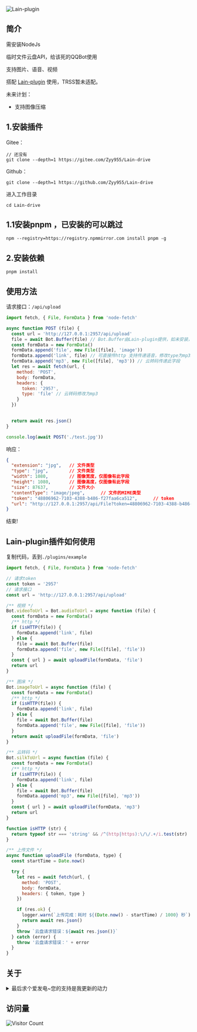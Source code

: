 ![Lain-plugin](https://socialify.git.ci/Zyy955/Lain-drive/image?description=1&font=KoHo&forks=1&issues=1&language=1&logo=https://cdn.jsdelivr.net/gh/Zyy955/imgs/img/202312120000234.jpg&name=1&owner=1&pattern=Plus&pulls=1&stargazers=1&theme=Light)

## 简介

需安装NodeJs

临时文件云盘API，给该死的QQBot使用

支持图片、语音、视频

搭配 [Lain-plugin](https://gitee.com/Zyy955/Lain-plugin) 使用，TRSS暂未适配。

未来计划：
- 支持图像压缩

## 1.安装插件

Gitee：
```
// 还没有
git clone --depth=1 https://gitee.com/Zyy955/Lain-drive
```

Github：
```
git clone --depth=1 https://github.com/Zyy955/Lain-drive
```

进入工作目录
```
cd Lain-drive
```

## 1.1安装pnpm ，已安装的可以跳过

```
npm --registry=https://registry.npmmirror.com install pnpm -g
```

## 2.安装依赖

```
pnpm install
```

## 使用方法

请求接口：`/api/upload`
```javascript
import fetch, { File, FormData } from 'node-fetch'

async function POST (file) {
  const url = 'http://127.0.0.1:2957/api/upload'
  file = await Bot.Buffer(file) // Bot.Buffer由Lain-plugin提供，如未安装，自行将文件转为buffer
  const formData = new FormData()
  formData.append('file', new File([file], 'image'))
  formData.append('link', file) // 可直接传http 支持传递语音，修改type为mp3即为云转码
  formData.append('mp3', new File([file], 'mp3')) // 云转码传递此字段
  let res = await fetch(url, {
    method: 'POST',
    body: formData,
    headers: {
      token: '2957',
      type: 'file' // 云转码修改为mp3
    }
  })
  

  return await res.json()
}

console.log(await POST('./test.jpg'))
```
响应：

```json
{
  "extension": "jpg",   // 文件类型
  "type": "jpg",        // 文件类型
  "width": 1080,        // 图像宽度，仅图像有此字段
  "height": 1080,       // 图像高度，仅图像有此字段
  "size": 87637,        // 文件大小
  "contentType": "image/jpeg",      // 文件的MIME类型
  "token": "48806962-7103-4388-b486-f27faa6ca512",      // token
  "url": "http://127.0.0.1:2957/api/File?token=48806962-7103-4388-b486-f27faa6ca512",   // 直链地址
}
```

结束!

## Lain-plugin插件如何使用

复制代码，丢到`./plugins/example`

```javascript
import fetch, { File, FormData } from 'node-fetch'

// 请求token
const token = '2957'
// 请求接口
const url = 'http://127.0.0.1:2957/api/upload'

/** 视频 */
Bot.videoToUrl = Bot.audioToUrl = async function (file) {
  const formData = new FormData()
  /** http */
  if (isHTTP(file)) {
    formData.append('link', file)
  } else {
    file = await Bot.Buffer(file)
    formData.append('file', new File([file], 'file'))
  }
  const { url } = await uploadFile(formData, 'file')
  return url
}

/** 图床 */
Bot.imageToUrl = async function (file) {
  const formData = new FormData()
  /** http */
  if (isHTTP(file)) {
    formData.append('link', file)
  } else {
    file = await Bot.Buffer(file)
    formData.append('file', new File([file], 'file'))
  }
  return await uploadFile(formData, 'file')
}

/** 云转码 */
Bot.silkToUrl = async function (file) {
  const formData = new FormData()
  /** http */
  if (isHTTP(file)) {
    formData.append('link', file)
  } else {
    file = await Bot.Buffer(file)
    formData.append('mp3', new File([file], 'mp3'))
  }
  const { url } = await uploadFile(formData, 'mp3')
  return url
}

function isHTTP (str) {
  return typeof str === 'string' && /^(http|https):\/\/.+/i.test(str)
}

/** 上传文件 */
async function uploadFile (formData, type) {
  const startTime = Date.now()

  try {
    let res = await fetch(url, {
      method: 'POST',
      body: formData,
      headers: { token, type }
    })

    if (res.ok) {
      logger.warn(`上传完成：耗时 ${(Date.now() - startTime) / 1000} 秒`)
      return await res.json()
    }
    throw `云盘请求错误：${await res.json()}`
  } catch (error) {
    throw '云盘请求错误：' + error
  }
}

```

## 关于

<details><summary>最后求个爱发电~您的支持是我更新的动力</summary>

![爱发电](https://cdn.jsdelivr.net/gh/Zyy955/imgs/img/202308271209508.jpeg)

</details>

## 访问量

![Visitor Count](https://profile-counter.glitch.me/Zyy955-Lain-drive/count.svg)
